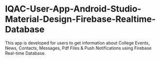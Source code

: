 # IQAC-User-App-Android-Studio-Material-Design-Firebase-Realtime-Database
This app is developed for users to get information about College Events, News, Contacts, Messages, Pdf Files &amp; Push Notifications using Firebase Real-time Database.
